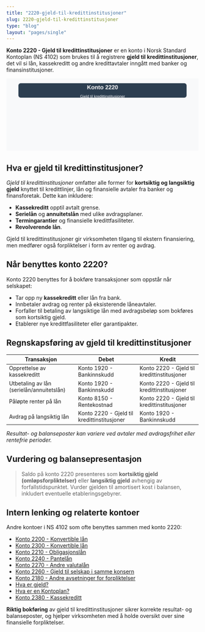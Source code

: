 ```yaml
---
title: "2220-gjeld-til-kredittinstitusjoner"
slug: 2220-gjeld-til-kredittinstitusjoner
type: "blog"
layout: "pages/single"
---
```


**Konto 2220 - Gjeld til kredittinstitusjoner** er en konto i Norsk Standard Kontoplan (NS 4102) som brukes til å registrere **gjeld til kredittinstitusjoner**, det vil si lån, kassekreditt og andre kredittavtaler inngått med banker og finansinstitusjoner.

![Illustrasjon av konto 2220 gjeld til kredittinstitusjoner](2220-gjeld-til-kredittinstitusjoner-image.svg)

## Hva er gjeld til kredittinstitusjoner?

*Gjeld til kredittinstitusjoner* omfatter alle former for **kortsiktig og langsiktig gjeld** knyttet til kredittlinjer, lån og finansielle avtaler fra banker og finansforetak. Dette kan inkludere:

* **Kassekreditt** opptil avtalt grense.
* **Serielån** og **annuitetslån** med ulike avdragsplaner.
* **Termingarantier** og finansielle kredittfasiliteter.
* **Revolverende lån**.

Gjeld til kredittinstitusjoner gir virksomheten tilgang til ekstern finansiering, men medfører også forpliktelser i form av renter og avdrag.

## Når benyttes konto 2220?

Konto 2220 benyttes for å bokføre transaksjoner som oppstår når selskapet:

* Tar opp ny **kassekreditt** eller lån fra bank.
* Innbetaler avdrag og renter på eksisterende låneavtaler.
* Forfaller til betaling av langsiktige lån med avdragsbeløp som bokføres som kortsiktig gjeld.
* Etablerer nye kredittfasiliteter eller garantipakter.

## Regnskapsføring av gjeld til kredittinstitusjoner

| Transaksjon                                    | Debet                               | Kredit                                |
|------------------------------------------------|-------------------------------------|---------------------------------------|
| Opprettelse av kassekreditt                    | Konto 1920 - Bankinnskudd           | Konto 2220 - Gjeld til kredittinstitusjoner |
| Utbetaling av lån (serielån/annuitetslån)       | Konto 1920 - Bankinnskudd           | Konto 2220 - Gjeld til kredittinstitusjoner |
| Påløpte renter på lån                          | Konto 8150 - Rentekostnad           | Konto 2220 - Gjeld til kredittinstitusjoner |
| Avdrag på langsiktig lån                       | Konto 2220 - Gjeld til kredittinstitusjoner | Konto 1920 - Bankinnskudd           |

_*Resultat- og balanseposter kan variere ved avtaler med avdragsfrihet eller rentefrie perioder.*_

## Vurdering og balansepresentasjon

> Saldo på konto 2220 presenteres som **kortsiktig gjeld (omløpsforpliktelser)** eller **langsiktig gjeld** avhengig av forfallstidspunktet. Vurder gjelden til amortisert kost i balansen, inkludert eventuelle etableringsgebyrer.

## Intern lenking og relaterte kontoer

Andre kontoer i NS 4102 som ofte benyttes sammen med konto 2220:

* [Konto 2200 - Konvertible lån](/blogs/kontoplan/2200-konvertible-lan "Konto 2200 - Konvertible lån i Norsk Standard Kontoplan")
* [Konto 2300 - Konvertible lån](/blogs/kontoplan/2300-konvertible-lan "Konto 2300 - Konvertible lån i Norsk Standard Kontoplan")
* [Konto 2210 - Obligasjonslån](/blogs/kontoplan/2210-obligasjonslan "Konto 2210 - Obligasjonslån i Norsk Standard Kontoplan")
* [Konto 2240 - Pantelån](/blogs/kontoplan/2240-pantelan "Konto 2240 - Pantelån i Norsk Standard Kontoplan")
* [Konto 2270 - Andre valutalån](/blogs/kontoplan/2270-andre-valutalan "Konto 2270 - Andre valutalån i Norsk Standard Kontoplan")
* [Konto 2260 - Gjeld til selskap i samme konsern](/blogs/kontoplan/2260-gjeld-til-selskap-i-samme-konsern "Konto 2260 - Gjeld til selskap i samme konsern i Norsk Standard Kontoplan")
* [Konto 2180 - Andre avsetninger for forpliktelser](/blogs/kontoplan/2180-andre-avsetninger-for-forpliktelser "Konto 2180 - Andre avsetninger for forpliktelser i Norsk Standard Kontoplan")
* [Hva er gjeld?](/blogs/regnskap/hva-er-gjeld "Hva er Gjeld i Regnskap? Komplett Guide til Forpliktelser og Gjeldstyper")
* [Hva er en Kontoplan?](/blogs/regnskap/hva-er-kontoplan "Hva er en Kontoplan? Komplett Guide til Kontoplaner i Norsk Regnskap")
* [Konto 2380 - Kassekreditt](/blogs/kontoplan/2380-kassekreditt "Konto 2380 - Kassekreditt i Norsk Standard Kontoplan")

**Riktig bokføring** av gjeld til kredittinstitusjoner sikrer korrekte resultat- og balanseposter, og hjelper virksomheten med å holde oversikt over sine finansielle forpliktelser.
